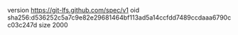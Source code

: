 version https://git-lfs.github.com/spec/v1
oid sha256:d536252c5a7c9e82e29681464bf113ad5a14ccfdd7489ccdaaa6790cc03c247d
size 2000
